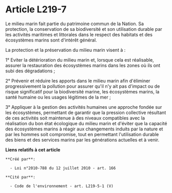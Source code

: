 # Article L219-7

Le milieu marin fait partie du patrimoine commun de la Nation. Sa protection, la conservation de sa biodiversité et son
utilisation durable par les activités maritimes et littorales dans le respect des habitats et des écosystèmes marins sont
d'intérêt général.

La protection et la préservation du milieu marin visent à :

1° Eviter la détérioration du milieu marin et, lorsque cela est réalisable, assurer la restauration des écosystèmes marins
dans les zones où ils ont subi des dégradations ;

2° Prévenir et réduire les apports dans le milieu marin afin d'éliminer progressivement la pollution pour assurer qu'il n'y
ait pas d'impact ou de risque significatif pour la biodiversité marine, les écosystèmes marins, la santé humaine ou les
usages légitimes de la mer ;

3° Appliquer à la gestion des activités humaines une approche fondée sur les écosystèmes, permettant de garantir que la
pression collective résultant de ces activités soit maintenue à des niveaux compatibles avec la réalisation du bon état
écologique du milieu marin et d'éviter que la capacité des écosystèmes marins à réagir aux changements induits par la nature
et par les hommes soit compromise, tout en permettant l'utilisation durable des biens et des services marins par les
générations actuelles et à venir.

**Liens relatifs à cet article**

	**Créé par**:

	  - Loi n°2010-788 du 12 juillet 2010 - art. 166

	**Cité par**:

	  - Code de l'environnement - art. L219-5-1 (V)
